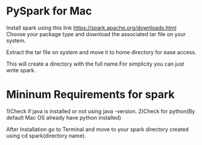 # PySpark for Mac

Install spark using this link https://spark.apache.org/downloads.html
Choose your package type and download the associated tar file on your system.

Extract the tar file on system and move it to home directory for ease access.

This will create a directory with the full name.For simplicity you can just write spark.

# Mininum Requirements for spark
1)Check if java is installed or not using java -version.
2)Check for python(By default Mac OS already have python installed)


After Installation go to Terminal and move to your spark directory created using cd spark(directory name).

